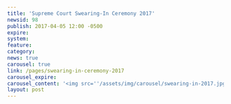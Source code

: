 ```yaml
---
title: 'Supreme Court Swearing-In Ceremony 2017'
newsid: 98
publish: 2017-04-05 12:00 -0500
expire: 
system: 
feature: 
category: 
news: true
carousel: true
link: /pages/swearing-in-ceremony-2017
carousel_expire: 
carousel_content: '<img src=''/assets/img/carousel/swearing-in-2017.jpg'' alt='''' />'
layout: post
---
```

